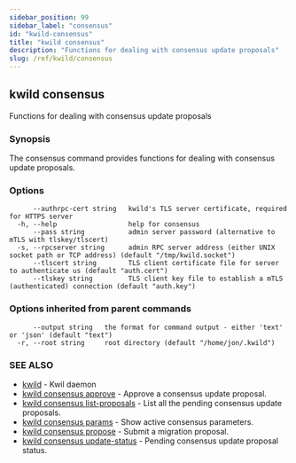 ```yaml
---
sidebar_position: 99
sidebar_label: "consensus"
id: "kwild-consensus"
title: "kwild consensus"
description: "Functions for dealing with consensus update proposals"
slug: /ref/kwild/consensus
---
```


## kwild consensus

Functions for dealing with consensus update proposals

### Synopsis

The consensus command provides functions for dealing with consensus update proposals.

### Options

```
      --authrpc-cert string   kwild's TLS server certificate, required for HTTPS server
  -h, --help                  help for consensus
      --pass string           admin server password (alternative to mTLS with tlskey/tlscert)
  -s, --rpcserver string      admin RPC server address (either UNIX socket path or TCP address) (default "/tmp/kwild.socket")
      --tlscert string        TLS client certificate file for server to authenticate us (default "auth.cert")
      --tlskey string         TLS client key file to establish a mTLS (authenticated) connection (default "auth.key")
```

### Options inherited from parent commands

```
      --output string   the format for command output - either 'text' or 'json' (default "text")
  -r, --root string     root directory (default "/home/jon/.kwild")
```

### SEE ALSO

* [kwild](/docs/ref/kwild)	 - Kwil daemon
* [kwild consensus approve](/docs/ref/kwild/consensus/approve)	 - Approve a consensus update proposal.
* [kwild consensus list-proposals](/docs/ref/kwild/consensus/list-proposals)	 - List all the pending consensus update proposals.
* [kwild consensus params](/docs/ref/kwild/consensus/params)	 - Show active consensus parameters.
* [kwild consensus propose](/docs/ref/kwild/consensus/propose)	 - Submit a migration proposal.
* [kwild consensus update-status](/docs/ref/kwild/consensus/update-status)	 - Pending consensus update proposal status.

